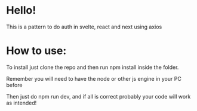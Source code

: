 # Hello!

This is a pattern to do auth in svelte, react and next using axios

# How to use:

To install just clone the repo and then run npm install inside the folder.

Remember you will need to have the node or other js engine in your PC before

Then just do npm run dev, and if all is correct probably your code will work as intended!
